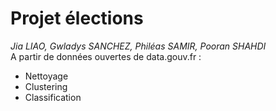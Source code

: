 # Projet élections  
_Jia LIAO, Gwladys SANCHEZ, Philéas SAMIR, Pooran SHAHDI_  
A partir de données ouvertes de data.gouv.fr :  
- Nettoyage
- Clustering
- Classification
